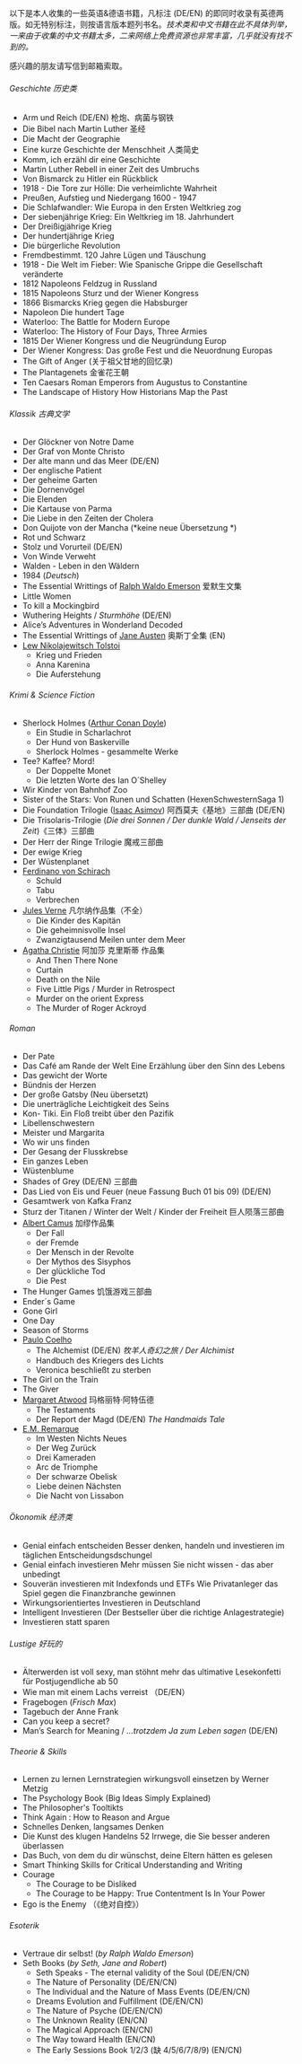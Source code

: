 以下是本人收集的一些英语&德语书籍，凡标注 (DE/EN) 的即同时收录有英德两版。如无特别标注，则按语言版本题列书名。*技术类和中文书籍在此不具体列举，一来由于收集的中文书籍太多，二来网络上免费资源也非常丰富，几乎就没有找不到的。*

感兴趣的朋友请写信到邮箱索取。

###### Geschichte 历史类

- Arm und Reich (DE/EN) 枪炮、病菌与钢铁
- Die Bibel nach Martin Luther 圣经
- Die Macht der Geographie
- Eine kurze Geschichte der Menschheit 人类简史
- Komm, ich erzähl dir eine Geschichte
- Martin Luther Rebell in einer Zeit des Umbruchs
- Von Bismarck zu Hitler ein Rückblick
- 1918 - Die Tore zur Hölle: Die verheimlichte Wahrheit
- Preußen, Aufstieg und Niedergang 1600 - 1947
- Die Schlafwandler: Wie Europa in den Ersten Weltkrieg zog
- Der siebenjährige Krieg: Ein Weltkrieg im 18. Jahrhundert
- Der Dreißigjährige Krieg
- Der hundertjährige Krieg
- Die bürgerliche Revolution
- Fremdbestimmt. 120 Jahre Lügen und Täuschung
- 1918 - Die Welt im Fieber: Wie Spanische Grippe die Gesellschaft veränderte
- 1812 Napoleons Feldzug in Russland
- 1815 Napoleons Sturz und der Wiener Kongress
- 1866 Bismarcks Krieg gegen die Habsburger
- Napoleon Die hundert Tage
- Waterloo: The Battle for Modern Europe
- Waterloo: The History of Four Days, Three Armies
- 1815 Der Wiener Kongress und die Neugründung Europ
- Der Wiener  Kongress: Das große Fest und die Neuordnung Europas
- The Gift of Anger (关于祖父甘地的回忆录)
- The Plantagenets 金雀花王朝
- Ten Caesars Roman Emperors from Augustus to Constantine
- The Landscape of History How Historians Map the Past

###### Klassik 古典文学

- Der Glöckner von Notre Dame
- Der Graf von Monte Christo
- Der alte mann und das Meer (DE/EN)
- Der englische Patient
- Der geheime Garten
- Die Dornenvögel
- Die Elenden
- Die Kartause von Parma
- Die Liebe in den Zeiten der Cholera
- Don Quijote von der Mancha (*keine neue Übersetzung *)
- Rot und Schwarz 
- Stolz und Vorurteil (DE/EN)
- Von Winde Verweht
- Walden - Leben in den Wäldern
- 1984 (*Deutsch*)
- The Essential Writtings of [Ralph Waldo Emerson](https://de.wikipedia.org/wiki/Ralph_Waldo_Emerson) 爱默生文集
- Little Women
- To kill a Mockingbird
- Wuthering Heights / *Sturmhöhe*  (DE/EN)
- Alice’s Adventures in Wonderland Decoded
- The Essential Writtings of [Jane Austen](https://de.wikipedia.org/wiki/Jane_Austen) 奥斯丁全集 (EN)
- [Lew Nikolajewitsch Tolstoi](https://de.wikipedia.org/wiki/Lew_Nikolajewitsch_Tolstoi)
  - Krieg und Frieden
  -  Anna Karenina
  - Die Auferstehung

###### Krimi & Science Fiction 

- Sherlock Holmes ([Arthur Conan Doyle](https://de.wikipedia.org/wiki/Arthur_Conan_Doyle))
  - Ein Studie in Scharlachrot
  - Der Hund von Baskerville
  - Sherlock Holmes - gesammelte Werke
- Tee? Kaffee? Mord!
  -  Der Doppelte Monet
  - Die letzten Worte des Ian O´Shelley
- Wir Kinder von Bahnhof Zoo
- Sister of the Stars: Von Runen und Schatten (HexenSchwesternSaga 1)
- Die Foundation Trilogie ([Isaac Asimov](https://de.wikipedia.org/wiki/Isaac_Asimov)) 阿西莫夫《基地》三部曲 (DE/EN)
- Die Trisolaris-Trilogie (*Die drei Sonnen / Der dunkle Wald / Jenseits der Zeit*)《三体》三部曲
- Der Herr der Ringe Trilogie 魔戒三部曲
- Der ewige Krieg
- Der Wüstenplanet
- [Ferdinano von Schirach](https://de.wikipedia.org/wiki/Ferdinand_von_Schirach)
  - Schuld
  - Tabu
  - Verbrechen
- [Jules Verne](https://de.wikipedia.org/wiki/Jules_Verne) 凡尔纳作品集（不全）
  - Die Kinder des Kapitän
  - Die geheimnisvolle Insel
  - Zwanzigtausend Meilen unter dem Meer
- [Agatha Christie](https://de.wikipedia.org/wiki/Agatha_Christie) 阿加莎 克里斯蒂 作品集
  - And Then There None
  - Curtain
  - Death on the Nile
  - Five Little Pigs / Murder in Retrospect
  - Murder on the orient Express
  - The Murder of Roger Ackroyd 
  

###### Roman

- Der Pate
- Das Café am Rande der Welt Eine Erzählung über den Sinn des Lebens
- Das gewicht der Worte
- Bündnis der Herzen
- Der große Gatsby (Neu übersetzt)
- Die unerträgliche Leichtigkeit des Seins
- Kon- Tiki. Ein Floß treibt über den Pazifik
- Libellenschwestern
- Meister und Margarita
- Wo wir uns finden
- Der Gesang der Flusskrebse
- Ein ganzes Leben
- Wüstenblume
- Shades of Grey (DE/EN) 三部曲
- Das Lied von Eis und Feuer (neue Fassung Buch 01 bis 09) (DE/EN)
- Gesamtwerk von Kafka Franz
- Sturz der Titanen / Winter der Welt / Kinder der Freiheit 巨人陨落三部曲 
- [Albert Camus](https://de.wikipedia.org/wiki/Albert_Camus) 加缪作品集
  - Der Fall
  - der Fremde
  - Der Mensch in der Revolte
  - Der Mythos des Sisyphos
  - Der glückliche Tod
  - Die Pest
- The Hunger Games 饥饿游戏三部曲    
- Ender´s Game
- Gone Girl
- One Day
- Season of Storms
- [Paulo Coelho](https://de.wikipedia.org/wiki/Paulo_Coelho)
  - The Alchemist  (DE/EN) *牧羊人奇幻之旅 / Der Alchimist*
  - Handbuch des Kriegers des Lichts
  - Veronica beschließt zu sterben
- The Girl on the Train
- The Giver
- [Margaret Atwood](https://de.wikipedia.org/wiki/Margaret_Atwood)  玛格丽特·阿特伍德 
  - The Testaments
  - Der Report der Magd (DE/EN) *The Handmaids Tale*
- [E.M. Remarque](https://de.wikipedia.org/wiki/Erich_Maria_Remarque)
  - Im Westen Nichts Neues
  - Der Weg Zurück
  - Drei Kameraden
  - Arc de Triomphe
  - Der schwarze Obelisk
  - Liebe deinen Nächsten
  - Die Nacht von Lissabon
  
  

###### Ökonomik 经济类

- Genial einfach entscheiden Besser denken, handeln und investieren im täglichen Entscheidungsdschungel
- Genial einfach investieren Mehr müssen Sie nicht wissen - das aber unbedingt
- Souverän investieren mit Indexfonds und ETFs Wie Privatanleger das Spiel gegen die Finanzbranche gewinnen
- Wirkungsorientiertes Investieren in Deutschland
- Intelligent Investieren (Der Bestseller über die richtige Anlagestrategie)
- Investieren statt sparen



###### Lustige 好玩的 

- Älterwerden ist voll sexy, man stöhnt mehr das ultimative Lesekonfetti für Postjugendliche ab 50
- Wie man mit einem Lachs verreist （DE/EN）
- Fragebogen (*Frisch Max*)
- Tagebuch der Anne Frank 
- Can you keep a secret?
- Man’s Search for Meaning / *...trotzdem Ja zum Leben sagen*  (DE/EN)



###### Theorie & Skills

- Lernen zu lernen Lernstrategien wirkungsvoll einsetzen by Werner Metzig
- The Psychology Book (Big Ideas Simply Explained)
- The Philosopher's Tooltikts
- Think Again : How to Reason and Argue
- Schnelles Denken, langsames Denken
- Die Kunst des klugen Handelns 52 Irrwege, die Sie besser anderen überlassen
- Das Buch, von dem du dir wünschst, deine Eltern hätten es gelesen 
- Smart Thinking Skills for Critical Understanding and Writing
- Courage
  - The Courage to be Disliked
  - The Courage to be Happy: True Contentment Is In Your Power
- Ego is the Enemy （《绝对自控》）


###### Esoterik

- Vertraue dir selbst! (*by Ralph Waldo Emerson*)
- Seth Books (*by Seth, Jane and Robert*)
  - Seth Speaks - The eternal validity of  the Soul (DE/EN/CN)
  - The Nature of Personality (DE/EN/CN)
  - The Individual and the Nature of Mass Events (DE/EN/CN)
  - Dreams Evolution and Fulfillment (DE/EN/CN)
  - The Nature of Psyche (DE/EN/CN)
  - The Unknown Reality (EN/CN)
  - The Magical Approach (EN/CN)
  - The Way toward Health (EN/CN)
  - The Early Sessions Book 1/2/3  (缺 4/5/6/7/8/9) (EN/CN)

  


